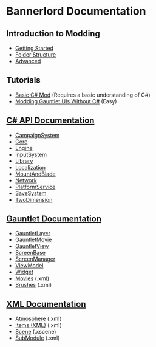 # Bannerlord Documentation

## Introduction to Modding

* [Getting Started](_intro/getting-started.md)
* [Folder Structure](_intro/folder-structure.md)
* [Advanced](_intro/advanced.md)

## Tutorials

* [Basic C\# Mod](_tutorials/basic-csharp-mod.md) \(Requires a basic understanding of C\#\)
* [Modding Gauntlet UIs Without C\#](_tutorials/modding-gauntlet-without-csharp.md) \(Easy\)

## [C\# API Documentation](_csharp-api/)

* [CampaignSystem](_csharp-api/campaignsystem.md)
* [Core](_csharp-api/core/)
* [Engine](_csharp-api/engine/)
* [InputSystem](_csharp-api/inputsystem/)
* [Library](_csharp-api/library/)
* [Localization](_csharp-api/localization.md)
* [MountAndBlade](_csharp-api/mountandblade/)
* [Network](_csharp-api/network.md)
* [PlatformService](_csharp-api/platformservice.md)
* [SaveSystem](_csharp-api/savesystem.md)
* [TwoDimension](_csharp-api/twodimension.md)

## [Gauntlet Documentation](_gauntlet/)

* [GauntletLayer](_gauntlet/gauntletlayer.md)
* [GauntletMovie](_gauntlet/gauntletmovie.md)
* [GauntletView](_gauntlet/gauntletview.md)
* [ScreenBase](_gauntlet/screenbase.md)
* [ScreenManager](_gauntlet/screenmanager.md)
* [ViewModel](_gauntlet/viewmodel.md)
* [Widget](_gauntlet/widget.md)
* [Movies](_gauntlet/movie.md) \(.xml\)
* [Brushes](_gauntlet/brush.md) \(.xml\)

## [XML Documentation](_xmldocs/)

* [Atmosphere](_xmldocs/atmosphere.md) \(.xml\)
* [Items \(XML\)](https://github.com/Bannerlord-Modding/Documentation/tree/8e7de4e7aba5bbbc7f8fb951a66936248b8be454/_xmldocs/Items/README.md) \(.xml\)
* [Scene](_xmldocs/scene.md) \(.xscene\)
* [SubModule](_xmldocs/submodule.md) \(.xml\)

